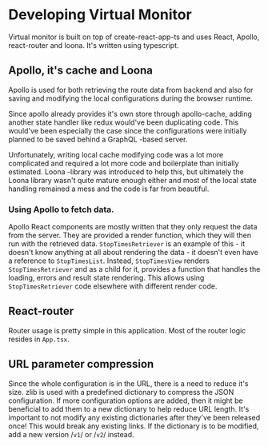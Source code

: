 # Developing Virtual Monitor

Virtual monitor is built on top of create-react-app-ts and uses React, Apollo, react-router and loona. It's written using typescript.

## Apollo, it's cache and Loona

Apollo is used for both retrieving the route data from backend and also for saving and modifying the local configurations during the browser runtime.

Since apollo already provides it's own store through apollo-cache, adding another state handler like redux would've been duplicating code. This would've been especially the case since the configurations were initially planned to be saved behind a GraphQL -based server.

Unfortunately, writing local cache modifying code was a lot more complicated and required a lot more code and boilerplate than initially estimated. Loona -library was introduced to help this, but ultimately the Loona library wasn't quite mature enough either and most of the local state handling remained a mess and the code is far from beautiful.

### Using Apollo to fetch data.

Apollo React components are mostly written that they only request the data from the server. They are provided a render function, which they will then run with the retrieved data. `StopTimesRetriever` is an example of this - it doesn't know anything at all about rendering the data - it doesn't even have a reference to `StopTimesList`. Instead, `StopTimesView` renders `StopTimesRetriever` and as a child for it, provides a function that handles the loading, errors and result state rendering. This allows using `StopTimesRetriever` code elsewhere with different render code.

## React-router

Router usage is pretty simple in this application. Most of the router logic resides in `App.tsx`.

## URL parameter compression

Since the whole configuration is in the URL, there is a need to reduce it's size. zlib is used with a predefined dictionary to compress the JSON configuration. If more configuration options are added, then it might be beneficial to add them to a new dictionary to help reduce URL length. It's important to not modify any existing dictionaries after they've been released once! This would break any existing links. If the dictionary is to be modified, add a new version /`v1`/ or /`v2`/ instead.
